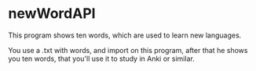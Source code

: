 # newWordAPI

This program shows ten words, which are used to learn new languages.

You use a .txt with words, and import on this program, after that he shows you ten words, that you'll use it to study in Anki or similar.
